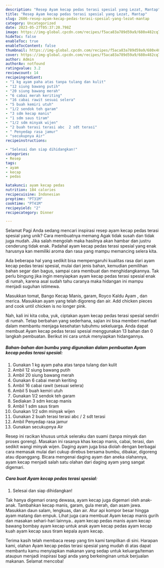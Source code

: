```yaml
---
description: "Resep Ayam kecap pedas terasi spesial yang Lezat, Mantap"
title: "Resep Ayam kecap pedas terasi spesial yang Lezat, Mantap"
slug: 2606-resep-ayam-kecap-pedas-terasi-spesial-yang-lezat-mantap
category: Uncategorized
date: 2023-05-27T05:37:20.798Z
image: https://img-global.cpcdn.com/recipes/f5aca83a789d59a9/680x482cq70/ayam-kecap-pedas-terasi-spesial-foto-resep-utama.jpg
hideToc: false
enableToc: true
enableTocContent: false
thumbnail: https://img-global.cpcdn.com/recipes/f5aca83a789d59a9/680x482cq70/ayam-kecap-pedas-terasi-spesial-foto-resep-utama.jpg
cover: https://img-global.cpcdn.com/recipes/f5aca83a789d59a9/680x482cq70/ayam-kecap-pedas-terasi-spesial-foto-resep-utama.jpg
author: Admin
authorAv: notfound
ratingvalue: 3.2
reviewcount: 14
recipeingredient:
- "1 kg ayam paha atas tanpa tulang dan kulit"
- "12 siung bawang putih"
- "20 siung bawang merah"
- "6 cabai merah keriting"
- "16 cabai rawit sesuai selera"
- "5 buah kemiri utuh"
- "1/2 sendok teh garam"
- "3 sdm kecap manis"
- "1 sdm saus tiram"
- "1/2 sdm minyak wijen"
- "2 buah terasi terasi abc  2 sdt terasi"
- " Penyedap rasa jamur"
- "secukupnya Air"
recipeinstructions:

- "Selesai dan siap dihidangkan!"
categories:
- Resep
tags:
- ayam
- kecap
- pedas

katakunci: ayam kecap pedas 
nutrition: 184 calories
recipecuisine: Indonesian
preptime: "PT31M"
cooktime: "PT41M"
recipeyield: "2"
recipecategory: Dinner

---
```



Selamat Pagi Anda sedang mencari inspirasi resep ayam kecap pedas terasi spesial yang unik? Cara membuatnya memang Agak tidak susah dan tidak juga mudah. Jika salah mengolah maka hasilnya akan hambar dan justru cenderung tidak enak. Padahal ayam kecap pedas terasi spesial yang enak harusnya kan memiliki aroma dan rasa yang mampu memancing selera kita.


Ada beberapa hal yang sedikit bisa mempengaruhi kualitas rasa dari ayam kecap pedas terasi spesial, mulai dari jenis bahan, kemudian pemilihan bahan segar dan bagus, sampai cara membuat dan menghidangkannya. Tak perlu bingung jika ingin menyiapkan ayam kecap pedas terasi spesial enak di rumah, karena asal sudah tahu caranya maka hidangan ini mampu menjadi suguhan istimewa.

Masukkan tomat, Bango Kecap Manis, garam, Royco Kaldu Ayam , dan merica. Masukkan ayam yang telah digoreng dan air. Add chicken pieces and cook until chicken is no longer pink.


Nah, kali ini kita coba, yuk, ciptakan ayam kecap pedas terasi spesial sendiri di rumah. Tetap berbahan yang sederhana, sajian ini bisa memberi manfaat dalam membantu menjaga kesehatan tubuhmu sekeluarga. Anda dapat membuat Ayam kecap pedas terasi spesial menggunakan 13 bahan dan 0 langkah pembuatan. Berikut ini cara untuk menyiapkan hidangannya.

<!--inarticleads1-->

##### Bahan-bahan dan bumbu yang digunakan dalam pembuatan Ayam kecap pedas terasi spesial:

1. Gunakan 1 kg ayam paha atas tanpa tulang dan kulit
1. Ambil 12 siung bawang putih
1. Ambil 20 siung bawang merah
1. Gunakan 6 cabai merah keriting
1. Ambil 16 cabai rawit (sesuai selera)
1. Ambil 5 buah kemiri utuh
1. Gunakan 1/2 sendok teh garam
1. Sediakan 3 sdm kecap manis
1. Ambil 1 sdm saus tiram
1. Gunakan 1/2 sdm minyak wijen
1. Gunakan 2 buah terasi terasi abc / 2 sdt terasi
1. Ambil  Penyedap rasa jamur
1. Gunakan secukupnya Air


Resep ini racikan khusus untuk seleraku dan suami (tanpa minyak dan proses goreng). Masakan ini rasanya khas kecap manis, cabai, terasi, dan sedikit wangi minyak wijen. Daging ayam juga bisa diolah dengan berbagai cara memasak mulai dari cukup direbus bersama bumbu, dibakar, digoreng atau dipanggang. Bicara mengenai daging ayam dan aneka olahannya, ayam kecap menjadi salah satu olahan dari daging ayam yang sangat digemari. 

<!--inarticleads2-->

##### Cara buat Ayam kecap pedas terasi spesial:


1. Selesai dan siap dihidangkan!

Tak hanya digemari orang dewasa, ayam kecap juga digemari oleh anak-anak. Tambahkan kecap manis, garam, gula merah, dan asam jawa. Masukkan daun salam, lengkuas, dan air. Atur api kompor besar hingga ayam matang dan empuk. Lihat juga cara membuat Ayam kecap manis gurih dan masakan sehari-hari lainnya.. ayam kecap pedas manis ayam kecap bawang bombay ayam kecap untuk anak ayam kecap pedas ayam kecap kuah ayam kecap saus tiram kepala ayam kecap. 

Terima kasih telah membaca resep yang tim kami tampilkan di sini. Harapan kami, olahan Ayam kecap pedas terasi spesial yang mudah di atas dapat membantu kamu menyiapkan makanan yang sedap untuk keluarga/teman ataupun menjadi inspirasi bagi anda yang berkeinginan untuk berjualan makanan. Selamat mencoba!
